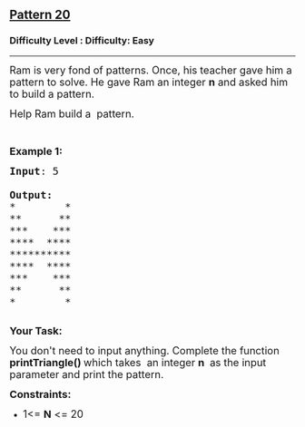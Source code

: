<h2><a href="https://www.geeksforgeeks.org/problems/double-triangle-pattern-1662287416/1?page=2&status=unsolved&sortBy=accuracy">Pattern 20</a></h2><h3>Difficulty Level : Difficulty: Easy</h3><hr><div class="problems_problem_content__Xm_eO"><p><span style="font-size:18px">Ram is very fond of patterns. Once, his teacher gave him a pattern to solve. He gave Ram an integer <strong>n</strong> and asked him to build a pattern.</span></p>

<p><span style="font-size:18px">Help Ram build a&nbsp; pattern.</span></p>

<p>&nbsp;</p>

<p><span style="font-size:18px"><strong>Example 1:</strong></span></p>

<pre><span style="font-size:18px"><strong>Input</strong>: 5

<strong>Output:</strong>
*        *
**      **
***    ***
****  ****
**********
****  ****
***    ***
**      **
*        *</span>

</pre>

<p><span style="font-size:18px"><strong>Your Task:</strong></span></p>

<p><span style="font-size:18px">You don't need to input anything. Complete the function <strong>printTriangle()&nbsp;</strong>which takes&nbsp; an integer <strong>n</strong> <strong>&nbsp;</strong>as the input parameter&nbsp;and print the pattern.</span></p>

<p><span style="font-size:18px"><strong>Constraints:</strong></span></p>

<ul>
	<li><span style="font-size:18px">1&lt;= <strong>N</strong> &lt;= 20</span></li>
</ul>
</div>